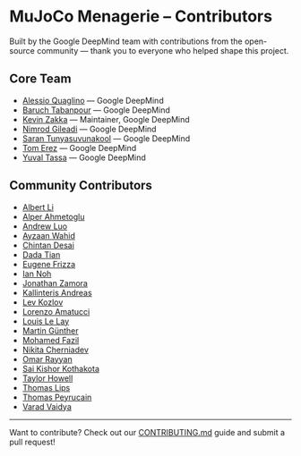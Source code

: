 # MuJoCo Menagerie – Contributors

Built by the Google DeepMind team with contributions from the open-source community — thank you to everyone who helped shape this project.

## Core Team

- [Alessio Quaglino](https://github.com/quagla) — Google DeepMind  
- [Baruch Tabanpour](https://github.com/btaba) — Google DeepMind  
- [Kevin Zakka](https://github.com/kevinzakka) — Maintainer, Google DeepMind  
- [Nimrod Gileadi](https://github.com/nimrod-gileadi) — Google DeepMind  
- [Saran Tunyasuvunakool](https://github.com/saran-t) — Google DeepMind  
- [Tom Erez](https://github.com/erez-tom) — Google DeepMind  
- [Yuval Tassa](https://github.com/yuvaltassa) — Google DeepMind  

## Community Contributors

- [Albert Li](https://github.com/alberthli)  
- [Alper Ahmetoglu](https://github.com/alper111)  
- [Andrew Luo](https://github.com/Andrew-Luo1)  
- [Ayzaan Wahid](https://github.com/ayzaan)  
- [Chintan Desai](https://github.com/hello-chintan)  
- [Dada Tian](https://github.com/lonelyfluency)  
- [Eugene Frizza](https://github.com/eufrizz)  
- [Ian Noh](https://github.com/dongridong)  
- [Jonathan Zamora](https://github.com/jonzamora)  
- [Kallinteris Andreas](https://github.com/Kallinteris-Andreas)  
- [Lev Kozlov](https://github.com/lvjonok)  
- [Lorenzo Amatucci](https://github.com/lorenzo96-cmd)  
- [Louis Le Lay](https://github.com/louislelay)  
- [Martin Günther](https://github.com/muhrix)  
- [Mohamed Fazil](https://github.com/hello-fazil)  
- [Nikita Cherniadev](https://github.com/chernyadev)  
- [Omar Rayyan](https://github.com/omarrayyann)  
- [Sai Kishor Kothakota](https://github.com/saikishor)  
- [Taylor Howell](https://github.com/thowell)  
- [Thomas Lips](https://github.com/tlpss)  
- [Thomas Peyrucain](https://github.com/thomaspeyrucain)  
- [Varad Vaidya](https://github.com/varadVaidya)  

---

Want to contribute? Check out our [CONTRIBUTING.md](./CONTRIBUTING.md) guide and submit a pull request!
